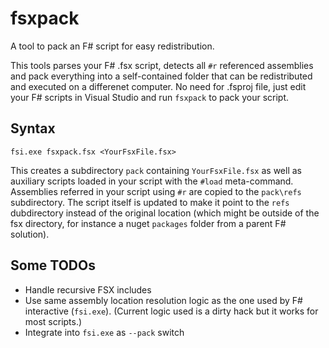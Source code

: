 # fsxpack
A tool to pack an F# script for easy redistribution.

This tools parses your F# .fsx script, detects all `#r` referenced assemblies and pack everything into a 
self-contained folder that can be redistributed and executed on a differenet computer.
No need for .fsproj file, just edit your F# scripts in Visual Studio and run `fsxpack` to pack your script.


## Syntax

    fsi.exe fsxpack.fsx <YourFsxFile.fsx>
  
This creates a subdirectory `pack` containing `YourFsxFile.fsx` as well as auxiliary scripts loaded in your script with the `#load` meta-command. 
Assemblies referred in your script using `#r` are copied to the `pack\refs` subdirectory. The script itself is
updated to make it point to the `refs` dubdirectory instead of the original location (which might be outside of the fsx directory, for instance a nuget `packages` folder from a parent F# solution).


## Some TODOs

- Handle recursive FSX includes
- Use same assembly location resolution logic as the one used by F# interactive (`fsi.exe`). (Current logic used is a dirty hack but it works for most scripts.)
- Integrate into `fsi.exe` as `--pack` switch
